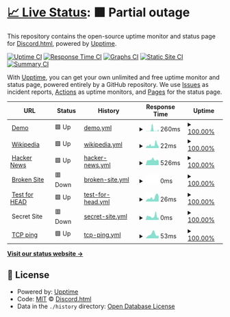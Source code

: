 # [📈 Live Status](https://status.discord-html.tk): <!--live status--> **🟧 Partial outage**

This repository contains the open-source uptime monitor and status page for [Discord.html](https://discord-html.tk), powered by [Upptime](https://github.com/upptime/upptime).

[![Uptime CI](https://github.com/discord-html/Discord.html-Status/workflows/Uptime%20CI/badge.svg)](https://github.com/upptime/upptime/actions?query=workflow%3A%22Uptime+CI%22)
[![Response Time CI](https://github.com/discord-html/Discord.html-Status/workflows/Response%20Time%20CI/badge.svg)](https://github.com/upptime/upptime/actions?query=workflow%3A%22Response+Time+CI%22)
[![Graphs CI](https://github.com/discord-html/Discord.html-Status/workflows/Graphs%20CI/badge.svg)](https://github.com/upptime/upptime/actions?query=workflow%3A%22Graphs+CI%22)
[![Static Site CI](https://github.com/discord-html/Discord.html-Status/workflows/Static%20Site%20CI/badge.svg)](https://github.com/upptime/upptime/actions?query=workflow%3A%22Static+Site+CI%22)
[![Summary CI](https://github.com/discord-html/Discord.html-Status/workflows/Summary%20CI/badge.svg)](https://github.com/upptime/upptime/actions?query=workflow%3A%22Summary+CI%22)

With [Upptime](https://upptime.js.org), you can get your own unlimited and free uptime monitor and status page, powered entirely by a GitHub repository. We use [Issues](https://github.com/discord-html/Discord.html-Status/issues) as incident reports, [Actions](https://github.com/discord-html/Discord.html-Status/actions) as uptime monitors, and [Pages](https://status.discord-html.tk) for the status page.

<!--start: status pages-->
<!-- This summary is generated by Upptime (https://github.com/upptime/upptime) -->
<!-- Do not edit this manually, your changes will be overwritten -->
<!-- prettier-ignore -->
| URL | Status | History | Response Time | Uptime |
| --- | ------ | ------- | ------------- | ------ |
| <img alt="" src="https://favicons.githubusercontent.com/discordhtml-demo.daguacaplushy.repl.co" height="13"> [Demo](https://discordhtml-demo.daguacaplushy.repl.co) | 🟩 Up | [demo.yml](https://github.com/discord-html/Discord.html-Status/commits/HEAD/history/demo.yml) | <details><summary><img alt="Response time graph" src="./graphs/demo/response-time-week.png" height="20"> 260ms</summary><br><a href="https://status.discord-html.tk/history/demo"><img alt="Response time 260" src="https://img.shields.io/endpoint?url=https%3A%2F%2Fraw.githubusercontent.com%2Fdiscord-html%2FDiscord.html-Status%2FHEAD%2Fapi%2Fdemo%2Fresponse-time.json"></a><br><a href="https://status.discord-html.tk/history/demo"><img alt="24-hour response time 260" src="https://img.shields.io/endpoint?url=https%3A%2F%2Fraw.githubusercontent.com%2Fdiscord-html%2FDiscord.html-Status%2FHEAD%2Fapi%2Fdemo%2Fresponse-time-day.json"></a><br><a href="https://status.discord-html.tk/history/demo"><img alt="7-day response time 260" src="https://img.shields.io/endpoint?url=https%3A%2F%2Fraw.githubusercontent.com%2Fdiscord-html%2FDiscord.html-Status%2FHEAD%2Fapi%2Fdemo%2Fresponse-time-week.json"></a><br><a href="https://status.discord-html.tk/history/demo"><img alt="30-day response time 260" src="https://img.shields.io/endpoint?url=https%3A%2F%2Fraw.githubusercontent.com%2Fdiscord-html%2FDiscord.html-Status%2FHEAD%2Fapi%2Fdemo%2Fresponse-time-month.json"></a><br><a href="https://status.discord-html.tk/history/demo"><img alt="1-year response time 260" src="https://img.shields.io/endpoint?url=https%3A%2F%2Fraw.githubusercontent.com%2Fdiscord-html%2FDiscord.html-Status%2FHEAD%2Fapi%2Fdemo%2Fresponse-time-year.json"></a></details> | <details><summary><a href="https://status.discord-html.tk/history/demo">100.00%</a></summary><a href="https://status.discord-html.tk/history/demo"><img alt="All-time uptime 100.00%" src="https://img.shields.io/endpoint?url=https%3A%2F%2Fraw.githubusercontent.com%2Fdiscord-html%2FDiscord.html-Status%2FHEAD%2Fapi%2Fdemo%2Fuptime.json"></a><br><a href="https://status.discord-html.tk/history/demo"><img alt="24-hour uptime 100.00%" src="https://img.shields.io/endpoint?url=https%3A%2F%2Fraw.githubusercontent.com%2Fdiscord-html%2FDiscord.html-Status%2FHEAD%2Fapi%2Fdemo%2Fuptime-day.json"></a><br><a href="https://status.discord-html.tk/history/demo"><img alt="7-day uptime 100.00%" src="https://img.shields.io/endpoint?url=https%3A%2F%2Fraw.githubusercontent.com%2Fdiscord-html%2FDiscord.html-Status%2FHEAD%2Fapi%2Fdemo%2Fuptime-week.json"></a><br><a href="https://status.discord-html.tk/history/demo"><img alt="30-day uptime 100.00%" src="https://img.shields.io/endpoint?url=https%3A%2F%2Fraw.githubusercontent.com%2Fdiscord-html%2FDiscord.html-Status%2FHEAD%2Fapi%2Fdemo%2Fuptime-month.json"></a><br><a href="https://status.discord-html.tk/history/demo"><img alt="1-year uptime 100.00%" src="https://img.shields.io/endpoint?url=https%3A%2F%2Fraw.githubusercontent.com%2Fdiscord-html%2FDiscord.html-Status%2FHEAD%2Fapi%2Fdemo%2Fuptime-year.json"></a></details>
| <img alt="" src="https://favicons.githubusercontent.com/en.wikipedia.org" height="13"> [Wikipedia](https://en.wikipedia.org) | 🟩 Up | [wikipedia.yml](https://github.com/discord-html/Discord.html-Status/commits/HEAD/history/wikipedia.yml) | <details><summary><img alt="Response time graph" src="./graphs/wikipedia/response-time-week.png" height="20"> 22ms</summary><br><a href="https://status.discord-html.tk/history/wikipedia"><img alt="Response time 22" src="https://img.shields.io/endpoint?url=https%3A%2F%2Fraw.githubusercontent.com%2Fdiscord-html%2FDiscord.html-Status%2FHEAD%2Fapi%2Fwikipedia%2Fresponse-time.json"></a><br><a href="https://status.discord-html.tk/history/wikipedia"><img alt="24-hour response time 22" src="https://img.shields.io/endpoint?url=https%3A%2F%2Fraw.githubusercontent.com%2Fdiscord-html%2FDiscord.html-Status%2FHEAD%2Fapi%2Fwikipedia%2Fresponse-time-day.json"></a><br><a href="https://status.discord-html.tk/history/wikipedia"><img alt="7-day response time 22" src="https://img.shields.io/endpoint?url=https%3A%2F%2Fraw.githubusercontent.com%2Fdiscord-html%2FDiscord.html-Status%2FHEAD%2Fapi%2Fwikipedia%2Fresponse-time-week.json"></a><br><a href="https://status.discord-html.tk/history/wikipedia"><img alt="30-day response time 22" src="https://img.shields.io/endpoint?url=https%3A%2F%2Fraw.githubusercontent.com%2Fdiscord-html%2FDiscord.html-Status%2FHEAD%2Fapi%2Fwikipedia%2Fresponse-time-month.json"></a><br><a href="https://status.discord-html.tk/history/wikipedia"><img alt="1-year response time 22" src="https://img.shields.io/endpoint?url=https%3A%2F%2Fraw.githubusercontent.com%2Fdiscord-html%2FDiscord.html-Status%2FHEAD%2Fapi%2Fwikipedia%2Fresponse-time-year.json"></a></details> | <details><summary><a href="https://status.discord-html.tk/history/wikipedia">100.00%</a></summary><a href="https://status.discord-html.tk/history/wikipedia"><img alt="All-time uptime 100.00%" src="https://img.shields.io/endpoint?url=https%3A%2F%2Fraw.githubusercontent.com%2Fdiscord-html%2FDiscord.html-Status%2FHEAD%2Fapi%2Fwikipedia%2Fuptime.json"></a><br><a href="https://status.discord-html.tk/history/wikipedia"><img alt="24-hour uptime 100.00%" src="https://img.shields.io/endpoint?url=https%3A%2F%2Fraw.githubusercontent.com%2Fdiscord-html%2FDiscord.html-Status%2FHEAD%2Fapi%2Fwikipedia%2Fuptime-day.json"></a><br><a href="https://status.discord-html.tk/history/wikipedia"><img alt="7-day uptime 100.00%" src="https://img.shields.io/endpoint?url=https%3A%2F%2Fraw.githubusercontent.com%2Fdiscord-html%2FDiscord.html-Status%2FHEAD%2Fapi%2Fwikipedia%2Fuptime-week.json"></a><br><a href="https://status.discord-html.tk/history/wikipedia"><img alt="30-day uptime 100.00%" src="https://img.shields.io/endpoint?url=https%3A%2F%2Fraw.githubusercontent.com%2Fdiscord-html%2FDiscord.html-Status%2FHEAD%2Fapi%2Fwikipedia%2Fuptime-month.json"></a><br><a href="https://status.discord-html.tk/history/wikipedia"><img alt="1-year uptime 100.00%" src="https://img.shields.io/endpoint?url=https%3A%2F%2Fraw.githubusercontent.com%2Fdiscord-html%2FDiscord.html-Status%2FHEAD%2Fapi%2Fwikipedia%2Fuptime-year.json"></a></details>
| <img alt="" src="https://favicons.githubusercontent.com/news.ycombinator.com" height="13"> [Hacker News](https://news.ycombinator.com) | 🟩 Up | [hacker-news.yml](https://github.com/discord-html/Discord.html-Status/commits/HEAD/history/hacker-news.yml) | <details><summary><img alt="Response time graph" src="./graphs/hacker-news/response-time-week.png" height="20"> 526ms</summary><br><a href="https://status.discord-html.tk/history/hacker-news"><img alt="Response time 526" src="https://img.shields.io/endpoint?url=https%3A%2F%2Fraw.githubusercontent.com%2Fdiscord-html%2FDiscord.html-Status%2FHEAD%2Fapi%2Fhacker-news%2Fresponse-time.json"></a><br><a href="https://status.discord-html.tk/history/hacker-news"><img alt="24-hour response time 526" src="https://img.shields.io/endpoint?url=https%3A%2F%2Fraw.githubusercontent.com%2Fdiscord-html%2FDiscord.html-Status%2FHEAD%2Fapi%2Fhacker-news%2Fresponse-time-day.json"></a><br><a href="https://status.discord-html.tk/history/hacker-news"><img alt="7-day response time 526" src="https://img.shields.io/endpoint?url=https%3A%2F%2Fraw.githubusercontent.com%2Fdiscord-html%2FDiscord.html-Status%2FHEAD%2Fapi%2Fhacker-news%2Fresponse-time-week.json"></a><br><a href="https://status.discord-html.tk/history/hacker-news"><img alt="30-day response time 526" src="https://img.shields.io/endpoint?url=https%3A%2F%2Fraw.githubusercontent.com%2Fdiscord-html%2FDiscord.html-Status%2FHEAD%2Fapi%2Fhacker-news%2Fresponse-time-month.json"></a><br><a href="https://status.discord-html.tk/history/hacker-news"><img alt="1-year response time 526" src="https://img.shields.io/endpoint?url=https%3A%2F%2Fraw.githubusercontent.com%2Fdiscord-html%2FDiscord.html-Status%2FHEAD%2Fapi%2Fhacker-news%2Fresponse-time-year.json"></a></details> | <details><summary><a href="https://status.discord-html.tk/history/hacker-news">100.00%</a></summary><a href="https://status.discord-html.tk/history/hacker-news"><img alt="All-time uptime 100.00%" src="https://img.shields.io/endpoint?url=https%3A%2F%2Fraw.githubusercontent.com%2Fdiscord-html%2FDiscord.html-Status%2FHEAD%2Fapi%2Fhacker-news%2Fuptime.json"></a><br><a href="https://status.discord-html.tk/history/hacker-news"><img alt="24-hour uptime 100.00%" src="https://img.shields.io/endpoint?url=https%3A%2F%2Fraw.githubusercontent.com%2Fdiscord-html%2FDiscord.html-Status%2FHEAD%2Fapi%2Fhacker-news%2Fuptime-day.json"></a><br><a href="https://status.discord-html.tk/history/hacker-news"><img alt="7-day uptime 100.00%" src="https://img.shields.io/endpoint?url=https%3A%2F%2Fraw.githubusercontent.com%2Fdiscord-html%2FDiscord.html-Status%2FHEAD%2Fapi%2Fhacker-news%2Fuptime-week.json"></a><br><a href="https://status.discord-html.tk/history/hacker-news"><img alt="30-day uptime 100.00%" src="https://img.shields.io/endpoint?url=https%3A%2F%2Fraw.githubusercontent.com%2Fdiscord-html%2FDiscord.html-Status%2FHEAD%2Fapi%2Fhacker-news%2Fuptime-month.json"></a><br><a href="https://status.discord-html.tk/history/hacker-news"><img alt="1-year uptime 100.00%" src="https://img.shields.io/endpoint?url=https%3A%2F%2Fraw.githubusercontent.com%2Fdiscord-html%2FDiscord.html-Status%2FHEAD%2Fapi%2Fhacker-news%2Fuptime-year.json"></a></details>
| <img alt="" src="https://favicons.githubusercontent.com/thissitedoesnotexist.com" height="13"> [Broken Site](https://thissitedoesnotexist.com) | 🟥 Down | [broken-site.yml](https://github.com/discord-html/Discord.html-Status/commits/HEAD/history/broken-site.yml) | <details><summary><img alt="Response time graph" src="./graphs/broken-site/response-time-week.png" height="20"> 0ms</summary><br><a href="https://status.discord-html.tk/history/broken-site"><img alt="Response time 0" src="https://img.shields.io/endpoint?url=https%3A%2F%2Fraw.githubusercontent.com%2Fdiscord-html%2FDiscord.html-Status%2FHEAD%2Fapi%2Fbroken-site%2Fresponse-time.json"></a><br><a href="https://status.discord-html.tk/history/broken-site"><img alt="24-hour response time 0" src="https://img.shields.io/endpoint?url=https%3A%2F%2Fraw.githubusercontent.com%2Fdiscord-html%2FDiscord.html-Status%2FHEAD%2Fapi%2Fbroken-site%2Fresponse-time-day.json"></a><br><a href="https://status.discord-html.tk/history/broken-site"><img alt="7-day response time 0" src="https://img.shields.io/endpoint?url=https%3A%2F%2Fraw.githubusercontent.com%2Fdiscord-html%2FDiscord.html-Status%2FHEAD%2Fapi%2Fbroken-site%2Fresponse-time-week.json"></a><br><a href="https://status.discord-html.tk/history/broken-site"><img alt="30-day response time 0" src="https://img.shields.io/endpoint?url=https%3A%2F%2Fraw.githubusercontent.com%2Fdiscord-html%2FDiscord.html-Status%2FHEAD%2Fapi%2Fbroken-site%2Fresponse-time-month.json"></a><br><a href="https://status.discord-html.tk/history/broken-site"><img alt="1-year response time 0" src="https://img.shields.io/endpoint?url=https%3A%2F%2Fraw.githubusercontent.com%2Fdiscord-html%2FDiscord.html-Status%2FHEAD%2Fapi%2Fbroken-site%2Fresponse-time-year.json"></a></details> | <details><summary><a href="https://status.discord-html.tk/history/broken-site">100.00%</a></summary><a href="https://status.discord-html.tk/history/broken-site"><img alt="All-time uptime 100.00%" src="https://img.shields.io/endpoint?url=https%3A%2F%2Fraw.githubusercontent.com%2Fdiscord-html%2FDiscord.html-Status%2FHEAD%2Fapi%2Fbroken-site%2Fuptime.json"></a><br><a href="https://status.discord-html.tk/history/broken-site"><img alt="24-hour uptime 100.00%" src="https://img.shields.io/endpoint?url=https%3A%2F%2Fraw.githubusercontent.com%2Fdiscord-html%2FDiscord.html-Status%2FHEAD%2Fapi%2Fbroken-site%2Fuptime-day.json"></a><br><a href="https://status.discord-html.tk/history/broken-site"><img alt="7-day uptime 100.00%" src="https://img.shields.io/endpoint?url=https%3A%2F%2Fraw.githubusercontent.com%2Fdiscord-html%2FDiscord.html-Status%2FHEAD%2Fapi%2Fbroken-site%2Fuptime-week.json"></a><br><a href="https://status.discord-html.tk/history/broken-site"><img alt="30-day uptime 100.00%" src="https://img.shields.io/endpoint?url=https%3A%2F%2Fraw.githubusercontent.com%2Fdiscord-html%2FDiscord.html-Status%2FHEAD%2Fapi%2Fbroken-site%2Fuptime-month.json"></a><br><a href="https://status.discord-html.tk/history/broken-site"><img alt="1-year uptime 100.00%" src="https://img.shields.io/endpoint?url=https%3A%2F%2Fraw.githubusercontent.com%2Fdiscord-html%2FDiscord.html-Status%2FHEAD%2Fapi%2Fbroken-site%2Fuptime-year.json"></a></details>
| <img alt="" src="https://favicons.githubusercontent.com/www.google.com" height="13"> [Test for HEAD](https://www.google.com) | 🟩 Up | [test-for-head.yml](https://github.com/discord-html/Discord.html-Status/commits/HEAD/history/test-for-head.yml) | <details><summary><img alt="Response time graph" src="./graphs/test-for-head/response-time-week.png" height="20"> 26ms</summary><br><a href="https://status.discord-html.tk/history/test-for-head"><img alt="Response time 26" src="https://img.shields.io/endpoint?url=https%3A%2F%2Fraw.githubusercontent.com%2Fdiscord-html%2FDiscord.html-Status%2FHEAD%2Fapi%2Ftest-for-head%2Fresponse-time.json"></a><br><a href="https://status.discord-html.tk/history/test-for-head"><img alt="24-hour response time 26" src="https://img.shields.io/endpoint?url=https%3A%2F%2Fraw.githubusercontent.com%2Fdiscord-html%2FDiscord.html-Status%2FHEAD%2Fapi%2Ftest-for-head%2Fresponse-time-day.json"></a><br><a href="https://status.discord-html.tk/history/test-for-head"><img alt="7-day response time 26" src="https://img.shields.io/endpoint?url=https%3A%2F%2Fraw.githubusercontent.com%2Fdiscord-html%2FDiscord.html-Status%2FHEAD%2Fapi%2Ftest-for-head%2Fresponse-time-week.json"></a><br><a href="https://status.discord-html.tk/history/test-for-head"><img alt="30-day response time 26" src="https://img.shields.io/endpoint?url=https%3A%2F%2Fraw.githubusercontent.com%2Fdiscord-html%2FDiscord.html-Status%2FHEAD%2Fapi%2Ftest-for-head%2Fresponse-time-month.json"></a><br><a href="https://status.discord-html.tk/history/test-for-head"><img alt="1-year response time 26" src="https://img.shields.io/endpoint?url=https%3A%2F%2Fraw.githubusercontent.com%2Fdiscord-html%2FDiscord.html-Status%2FHEAD%2Fapi%2Ftest-for-head%2Fresponse-time-year.json"></a></details> | <details><summary><a href="https://status.discord-html.tk/history/test-for-head">100.00%</a></summary><a href="https://status.discord-html.tk/history/test-for-head"><img alt="All-time uptime 100.00%" src="https://img.shields.io/endpoint?url=https%3A%2F%2Fraw.githubusercontent.com%2Fdiscord-html%2FDiscord.html-Status%2FHEAD%2Fapi%2Ftest-for-head%2Fuptime.json"></a><br><a href="https://status.discord-html.tk/history/test-for-head"><img alt="24-hour uptime 100.00%" src="https://img.shields.io/endpoint?url=https%3A%2F%2Fraw.githubusercontent.com%2Fdiscord-html%2FDiscord.html-Status%2FHEAD%2Fapi%2Ftest-for-head%2Fuptime-day.json"></a><br><a href="https://status.discord-html.tk/history/test-for-head"><img alt="7-day uptime 100.00%" src="https://img.shields.io/endpoint?url=https%3A%2F%2Fraw.githubusercontent.com%2Fdiscord-html%2FDiscord.html-Status%2FHEAD%2Fapi%2Ftest-for-head%2Fuptime-week.json"></a><br><a href="https://status.discord-html.tk/history/test-for-head"><img alt="30-day uptime 100.00%" src="https://img.shields.io/endpoint?url=https%3A%2F%2Fraw.githubusercontent.com%2Fdiscord-html%2FDiscord.html-Status%2FHEAD%2Fapi%2Ftest-for-head%2Fuptime-month.json"></a><br><a href="https://status.discord-html.tk/history/test-for-head"><img alt="1-year uptime 100.00%" src="https://img.shields.io/endpoint?url=https%3A%2F%2Fraw.githubusercontent.com%2Fdiscord-html%2FDiscord.html-Status%2FHEAD%2Fapi%2Ftest-for-head%2Fuptime-year.json"></a></details>
| <img alt="" src="https://favicons.githubusercontent.com/null" height="13"> Secret Site | 🟥 Down | [secret-site.yml](https://github.com/discord-html/Discord.html-Status/commits/HEAD/history/secret-site.yml) | <details><summary><img alt="Response time graph" src="./graphs/secret-site/response-time-week.png" height="20"> 0ms</summary><br><a href="https://status.discord-html.tk/history/secret-site"><img alt="Response time 0" src="https://img.shields.io/endpoint?url=https%3A%2F%2Fraw.githubusercontent.com%2Fdiscord-html%2FDiscord.html-Status%2FHEAD%2Fapi%2Fsecret-site%2Fresponse-time.json"></a><br><a href="https://status.discord-html.tk/history/secret-site"><img alt="24-hour response time 0" src="https://img.shields.io/endpoint?url=https%3A%2F%2Fraw.githubusercontent.com%2Fdiscord-html%2FDiscord.html-Status%2FHEAD%2Fapi%2Fsecret-site%2Fresponse-time-day.json"></a><br><a href="https://status.discord-html.tk/history/secret-site"><img alt="7-day response time 0" src="https://img.shields.io/endpoint?url=https%3A%2F%2Fraw.githubusercontent.com%2Fdiscord-html%2FDiscord.html-Status%2FHEAD%2Fapi%2Fsecret-site%2Fresponse-time-week.json"></a><br><a href="https://status.discord-html.tk/history/secret-site"><img alt="30-day response time 0" src="https://img.shields.io/endpoint?url=https%3A%2F%2Fraw.githubusercontent.com%2Fdiscord-html%2FDiscord.html-Status%2FHEAD%2Fapi%2Fsecret-site%2Fresponse-time-month.json"></a><br><a href="https://status.discord-html.tk/history/secret-site"><img alt="1-year response time 0" src="https://img.shields.io/endpoint?url=https%3A%2F%2Fraw.githubusercontent.com%2Fdiscord-html%2FDiscord.html-Status%2FHEAD%2Fapi%2Fsecret-site%2Fresponse-time-year.json"></a></details> | <details><summary><a href="https://status.discord-html.tk/history/secret-site">100.00%</a></summary><a href="https://status.discord-html.tk/history/secret-site"><img alt="All-time uptime 100.00%" src="https://img.shields.io/endpoint?url=https%3A%2F%2Fraw.githubusercontent.com%2Fdiscord-html%2FDiscord.html-Status%2FHEAD%2Fapi%2Fsecret-site%2Fuptime.json"></a><br><a href="https://status.discord-html.tk/history/secret-site"><img alt="24-hour uptime 99.99%" src="https://img.shields.io/endpoint?url=https%3A%2F%2Fraw.githubusercontent.com%2Fdiscord-html%2FDiscord.html-Status%2FHEAD%2Fapi%2Fsecret-site%2Fuptime-day.json"></a><br><a href="https://status.discord-html.tk/history/secret-site"><img alt="7-day uptime 100.00%" src="https://img.shields.io/endpoint?url=https%3A%2F%2Fraw.githubusercontent.com%2Fdiscord-html%2FDiscord.html-Status%2FHEAD%2Fapi%2Fsecret-site%2Fuptime-week.json"></a><br><a href="https://status.discord-html.tk/history/secret-site"><img alt="30-day uptime 100.00%" src="https://img.shields.io/endpoint?url=https%3A%2F%2Fraw.githubusercontent.com%2Fdiscord-html%2FDiscord.html-Status%2FHEAD%2Fapi%2Fsecret-site%2Fuptime-month.json"></a><br><a href="https://status.discord-html.tk/history/secret-site"><img alt="1-year uptime 100.00%" src="https://img.shields.io/endpoint?url=https%3A%2F%2Fraw.githubusercontent.com%2Fdiscord-html%2FDiscord.html-Status%2FHEAD%2Fapi%2Fsecret-site%2Fuptime-year.json"></a></details>
| <img alt="" src="https://favicons.githubusercontent.com/null" height="13"> [TCP ping](1.1.1.1) | 🟩 Up | [tcp-ping.yml](https://github.com/discord-html/Discord.html-Status/commits/HEAD/history/tcp-ping.yml) | <details><summary><img alt="Response time graph" src="./graphs/tcp-ping/response-time-week.png" height="20"> 53ms</summary><br><a href="https://status.discord-html.tk/history/tcp-ping"><img alt="Response time 53" src="https://img.shields.io/endpoint?url=https%3A%2F%2Fraw.githubusercontent.com%2Fdiscord-html%2FDiscord.html-Status%2FHEAD%2Fapi%2Ftcp-ping%2Fresponse-time.json"></a><br><a href="https://status.discord-html.tk/history/tcp-ping"><img alt="24-hour response time 53" src="https://img.shields.io/endpoint?url=https%3A%2F%2Fraw.githubusercontent.com%2Fdiscord-html%2FDiscord.html-Status%2FHEAD%2Fapi%2Ftcp-ping%2Fresponse-time-day.json"></a><br><a href="https://status.discord-html.tk/history/tcp-ping"><img alt="7-day response time 53" src="https://img.shields.io/endpoint?url=https%3A%2F%2Fraw.githubusercontent.com%2Fdiscord-html%2FDiscord.html-Status%2FHEAD%2Fapi%2Ftcp-ping%2Fresponse-time-week.json"></a><br><a href="https://status.discord-html.tk/history/tcp-ping"><img alt="30-day response time 53" src="https://img.shields.io/endpoint?url=https%3A%2F%2Fraw.githubusercontent.com%2Fdiscord-html%2FDiscord.html-Status%2FHEAD%2Fapi%2Ftcp-ping%2Fresponse-time-month.json"></a><br><a href="https://status.discord-html.tk/history/tcp-ping"><img alt="1-year response time 53" src="https://img.shields.io/endpoint?url=https%3A%2F%2Fraw.githubusercontent.com%2Fdiscord-html%2FDiscord.html-Status%2FHEAD%2Fapi%2Ftcp-ping%2Fresponse-time-year.json"></a></details> | <details><summary><a href="https://status.discord-html.tk/history/tcp-ping">100.00%</a></summary><a href="https://status.discord-html.tk/history/tcp-ping"><img alt="All-time uptime 100.00%" src="https://img.shields.io/endpoint?url=https%3A%2F%2Fraw.githubusercontent.com%2Fdiscord-html%2FDiscord.html-Status%2FHEAD%2Fapi%2Ftcp-ping%2Fuptime.json"></a><br><a href="https://status.discord-html.tk/history/tcp-ping"><img alt="24-hour uptime 100.00%" src="https://img.shields.io/endpoint?url=https%3A%2F%2Fraw.githubusercontent.com%2Fdiscord-html%2FDiscord.html-Status%2FHEAD%2Fapi%2Ftcp-ping%2Fuptime-day.json"></a><br><a href="https://status.discord-html.tk/history/tcp-ping"><img alt="7-day uptime 100.00%" src="https://img.shields.io/endpoint?url=https%3A%2F%2Fraw.githubusercontent.com%2Fdiscord-html%2FDiscord.html-Status%2FHEAD%2Fapi%2Ftcp-ping%2Fuptime-week.json"></a><br><a href="https://status.discord-html.tk/history/tcp-ping"><img alt="30-day uptime 100.00%" src="https://img.shields.io/endpoint?url=https%3A%2F%2Fraw.githubusercontent.com%2Fdiscord-html%2FDiscord.html-Status%2FHEAD%2Fapi%2Ftcp-ping%2Fuptime-month.json"></a><br><a href="https://status.discord-html.tk/history/tcp-ping"><img alt="1-year uptime 100.00%" src="https://img.shields.io/endpoint?url=https%3A%2F%2Fraw.githubusercontent.com%2Fdiscord-html%2FDiscord.html-Status%2FHEAD%2Fapi%2Ftcp-ping%2Fuptime-year.json"></a></details>

<!--end: status pages-->

[**Visit our status website →**](https://status.discord-html.tk)

## 📄 License

- Powered by: [Upptime](https://github.com/upptime/upptime)
- Code: [MIT](./LICENSE) © [Discord.html](https://discord-html.tk)
- Data in the `./history` directory: [Open Database License](https://opendatacommons.org/licenses/odbl/1-0/)
